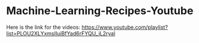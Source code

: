 # Machine-Learning-Recipes-Youtube
Here is the link for the videos: https://www.youtube.com/playlist?list=PLOU2XLYxmsIIuiBfYad6rFYQU_jL2ryal
